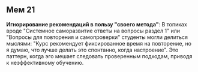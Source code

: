 ## Мем 21

**Игнорирование рекомендаций в пользу "своего метода"**: В топиках вроде "Системное саморазвитие ответы на вопросы раздел 1" или "Вопросы для повторения и самопроверки" студенты могли делиться мыслями: "Курс рекомендует фиксированное время на повторение, но я думаю, что лучше делать это спонтанно, когда настроение". Это паттерн, когда эго мешает следовать проверенным подходам, приводя к неэффективному обучению.